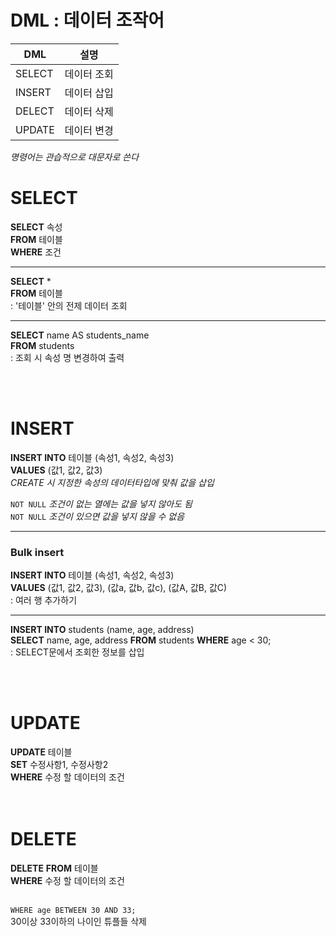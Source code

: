 # DML : 데이터 조작어 #
| DML | 설명 |
|---|---|
| SELECT | 데이터 조회 |
| INSERT | 데이터 삽입 |
| DELECT | 데이터 삭제 |
| UPDATE | 데이터 변경 |

*명령어는 관습적으로 대문자로 쓴다*

# SELECT #
**SELECT** 속성 <br>
**FROM** 테이블 <br>
**WHERE** 조건

---
**SELECT** * <br>
**FROM** 테이블 <br>
 : '테이블' 안의 전제 데이터 조회

---
**SELECT** name AS students_name <br>
**FROM** students <br>
 : 조회 시 속성 명 변경하여 출력

<br><br>

# INSERT #
**INSERT INTO** 테이블 (속성1, 속성2, 속성3)<br>
**VALUES** (값1, 값2, 값3)<br>
*CREATE 시 지정한 속성의 데이터타입에 맞춰 값을 삽입*
<br>

```NOT NULL``` *조건이 없는 열에는 값을 넣지 않아도 됨* <br>
```NOT NULL``` *조건이 있으면 값을 넣지 않을 수 없음*

---
### Bulk insert ###
**INSERT INTO** 테이블 (속성1, 속성2, 속성3) <br>
**VALUES** (값1, 값2, 값3), (값a, 값b, 값c), (값A, 값B, 값C)<br>
 : 여러 행 추가하기

---
**INSERT INTO** students (name, age, address) <br>
**SELECT** name, age, address **FROM** students **WHERE** age < 30; <br>
 : SELECT문에서 조회한 정보를 삽입

<br><br>

# UPDATE #
**UPDATE** 테이블 <br> 
**SET** 수정사항1, 수정사항2 <br>
**WHERE** 수정 할 데이터의 조건 <br>
<br><br>

# DELETE #
**DELETE** **FROM** 테이블 <br>
**WHERE** 수정 할 데이터의 조건 <br>
 <br>
 
```WHERE age BETWEEN 30 AND 33; ``` <br>
30이상 33이하의 나이인 튜플들 삭제